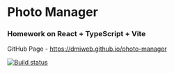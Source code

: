 # Photo Manager
### Homework on React + TypeScript + Vite

GitHub Page - https://dmiweb.github.io/photo-manager

[![Build status](https://ci.appveyor.com/api/projects/status/swbk6067qijqig1v?svg=true)](https://ci.appveyor.com/project/dmiweb/photo-manager)
